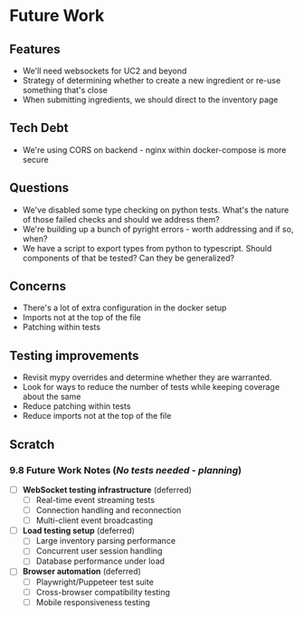 # Future Work
## Features
- We'll need websockets for UC2 and beyond
- Strategy of determining whether to create a new ingredient or re-use something that's close
- When submitting ingredients, we should direct to the inventory page

## Tech Debt
- We're using CORS on backend - nginx within docker-compose is more secure

## Questions
- We've disabled some type checking on python tests. What's the nature of those failed checks and should we address them?
- We're building up a bunch of pyright errors - worth addressing and if so, when?
- We have a script to export types from python to typescript. Should components of that be tested? Can they be generalized?

## Concerns
- There's a lot of extra configuration in the docker setup
- Imports not at the top of the file
- Patching within tests

## Testing improvements
- Revisit mypy overrides and determine whether they are warranted.
- Look for ways to reduce the number of tests while keeping coverage about the same
- Reduce patching within tests
- Reduce imports not at the top of the file

## Scratch
### 9.8 Future Work Notes (*No tests needed - planning*)
- [ ] **WebSocket testing infrastructure** (deferred)
  - [ ] Real-time event streaming tests
  - [ ] Connection handling and reconnection
  - [ ] Multi-client event broadcasting
- [ ] **Load testing setup** (deferred)
  - [ ] Large inventory parsing performance
  - [ ] Concurrent user session handling
  - [ ] Database performance under load
- [ ] **Browser automation** (deferred)
  - [ ] Playwright/Puppeteer test suite
  - [ ] Cross-browser compatibility testing
  - [ ] Mobile responsiveness testing
